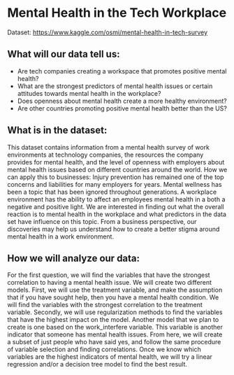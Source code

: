 # Mental Health in the Tech Workplace

Dataset: ​https://www.kaggle.com/osmi/mental-health-in-tech-survey

## What will our data tell us:
- Are tech companies creating a workspace that promotes positive mental health?
- What are the strongest predictors of mental health issues or certain attitudes towards
mental health in the workplace?
- Does openness about mental health create a more healthy environment?
- Are other countries promoting positive mental health better than the US?
## What is in the dataset:
This dataset contains information from a mental health survey of work environments at
technology companies, the resources the company provides for mental health, and the level of openness with employers about mental health issues based on different countries around the world.
How we can apply this to businesses:
Injury prevention has remained one of the top concerns and liabilities for many
employers for years. Mental wellness has been a topic that has been ignored throughout generations. A workplace environment has the ability to affect an employees mental health in a both a negative and positive light. We are interested in finding out what the overall reaction is to mental health in the workplace and what predictors in the data set have influence on this topic. From a business perspective, our discoveries may help us understand how to create a better stigma around mental health in a work environment.
## How we will analyze our data:
For the first question, we will find the variables that have the strongest correlation to
having a mental health issue. We will create two different models. First, we will use the treatment variable, and make the assumption that if you have sought help, then you have a mental health condition. We will find the variables with the strongest correlation to the treatment variable. Secondly, we will use regularization methods to find the variables that have the highest impact on the model.
Another model that we plan to create is one based on the work_interfere variable. This variable is another indicator that someone has mental health issues. From here, we will create a subset of just people who have said yes, and follow the same procedure of variable selection and finding correlations.
Once we know which variables are the highest indicators of mental health, we will try a linear regression and/or a decision tree model to find the best result.
